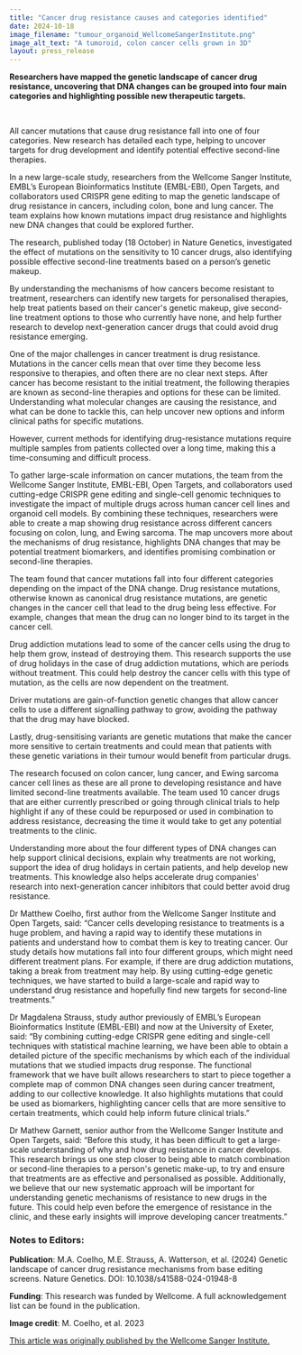```yaml
---
title: "Cancer drug resistance causes and categories identified"
date: 2024-10-18
image_filename: "tumour_organoid_WellcomeSangerInstitute.png"
image_alt_text: "A tumoroid, colon cancer cells grown in 3D"
layout: press_release
---
```

<strong>Researchers have mapped the genetic landscape of cancer drug resistance, uncovering that DNA changes can be grouped into four main categories and highlighting possible new therapeutic targets.</strong>

<br/>

All cancer mutations that cause drug resistance fall into one of four categories. New research has detailed each type, helping to uncover targets for drug development and identify potential effective second-line therapies. 

In a new large-scale study, researchers from the Wellcome Sanger Institute, EMBL’s European Bioinformatics Institute (EMBL-EBI), Open Targets, and collaborators used CRISPR gene editing to map the genetic landscape of drug resistance in cancers, including colon, bone and lung cancer. The team explains how known mutations impact drug resistance and highlights new DNA changes that could be explored further. 

The research, published today (18 October) in Nature Genetics, investigated the effect of mutations on the sensitivity to 10 cancer drugs, also identifying possible effective second-line treatments based on a person’s genetic makeup. 

By understanding the mechanisms of how cancers become resistant to treatment, researchers can identify new targets for personalised therapies, help treat patients based on their cancer's genetic makeup, give second-line treatment options to those who currently have none, and help further research to develop next-generation cancer drugs that could avoid drug resistance emerging. 

One of the major challenges in cancer treatment is drug resistance. Mutations in the cancer cells mean that over time they become less responsive to therapies, and often there are no clear next steps. After cancer has become resistant to the initial treatment, the following therapies are known as second-line therapies and options for these can be limited. Understanding what molecular changes are causing the resistance, and what can be done to tackle this, can help uncover new options and inform clinical paths for specific mutations. 

However, current methods for identifying drug-resistance mutations require multiple samples from patients collected over a long time, making this a time-consuming and difficult process. 

To gather large-scale information on cancer mutations, the team from the Wellcome Sanger Institute, EMBL-EBI, Open Targets, and collaborators used cutting-edge CRISPR gene editing and single-cell genomic techniques to investigate the impact of multiple drugs across human cancer cell lines and organoid cell models. By combining these techniques, researchers were able to create a map showing drug resistance across different cancers focusing on colon, lung, and Ewing sarcoma. The map uncovers more about the mechanisms of drug resistance, highlights DNA changes that may be potential treatment biomarkers, and identifies promising combination or second-line therapies.  

The team found that cancer mutations fall into four different categories depending on the impact of the DNA change. Drug resistance mutations, otherwise known as canonical drug resistance mutations, are genetic changes in the cancer cell that lead to the drug being less effective. For example, changes that mean the drug can no longer bind to its target in the cancer cell. 

Drug addiction mutations lead to some of the cancer cells using the drug to help them grow, instead of destroying them. This research supports the use of drug holidays in the case of drug addiction mutations, which are periods without treatment. This could help destroy the cancer cells with this type of mutation, as the cells are now dependent on the treatment. 

Driver mutations are gain-of-function genetic changes that allow cancer cells to use a different signalling pathway to grow, avoiding the pathway that the drug may have blocked. 

Lastly, drug-sensitising variants are genetic mutations that make the cancer more sensitive to certain treatments and could mean that patients with these genetic variations in their tumour would benefit from particular drugs. 

The research focused on colon cancer, lung cancer, and Ewing sarcoma cancer cell lines as these are all prone to developing resistance and have limited second-line treatments available. The team used 10 cancer drugs that are either currently prescribed or going through clinical trials to help highlight if any of these could be repurposed or used in combination to address resistance, decreasing the time it would take to get any potential treatments to the clinic. 

Understanding more about the four different types of DNA changes can help support clinical decisions, explain why treatments are not working, support the idea of drug holidays in certain patients, and help develop new treatments. This knowledge also helps accelerate drug companies' research into next-generation cancer inhibitors that could better avoid drug resistance.

Dr Matthew Coelho, first author from the Wellcome Sanger Institute and Open Targets, said: “Cancer cells developing resistance to treatments is a huge problem, and having a rapid way to identify these mutations in patients and understand how to combat them is key to treating cancer. Our study details how mutations fall into four different groups, which might need different treatment plans. For example, if there are drug addiction mutations, taking a break from treatment may help. By using cutting-edge genetic techniques, we have started to build a large-scale and rapid way to understand drug resistance and hopefully find new targets for second-line treatments.” 

Dr Magdalena Strauss, study author previously of EMBL’s European Bioinformatics Institute (EMBL-EBI) and now at the University of Exeter, said: “By combining cutting-edge CRISPR gene editing and single-cell techniques with statistical machine learning, we have been able to obtain a detailed picture of the specific mechanisms by which each of the individual mutations that we studied impacts drug response. The functional framework that we have built allows researchers to start to piece together a complete map of common DNA changes seen during cancer treatment, adding to our collective knowledge. It also highlights mutations that could be used as biomarkers, highlighting cancer cells that are more sensitive to certain treatments, which could help inform future clinical trials.”

Dr Mathew Garnett, senior author from the Wellcome Sanger Institute and Open Targets, said: “Before this study, it has been difficult to get a large-scale understanding of why and how drug resistance in cancer develops. This research brings us one step closer to being able to match combination or second-line therapies to a person's genetic make-up, to try and ensure that treatments are as effective and personalised as possible. Additionally, we believe that our new systematic approach will be important for understanding genetic mechanisms of resistance to new drugs in the future. This could help even before the emergence of resistance in the clinic, and these early insights will improve developing cancer treatments.”


<h3>Notes to Editors:</h3>
<strong>Publication</strong>: M.A. Coelho, M.E. Strauss, A. Watterson, et al. (2024) Genetic landscape of cancer drug resistance mechanisms from base editing screens. Nature Genetics. DOI: 10.1038/s41588-024-01948-8

<strong>Funding</strong>: This research was funded by Wellcome. A full acknowledgement list can be found in the publication. 

<strong>Image credit</strong>: M. Coelho, et al. 2023

<a href="">This article was originally published by the Wellcome Sanger Institute.</a>
